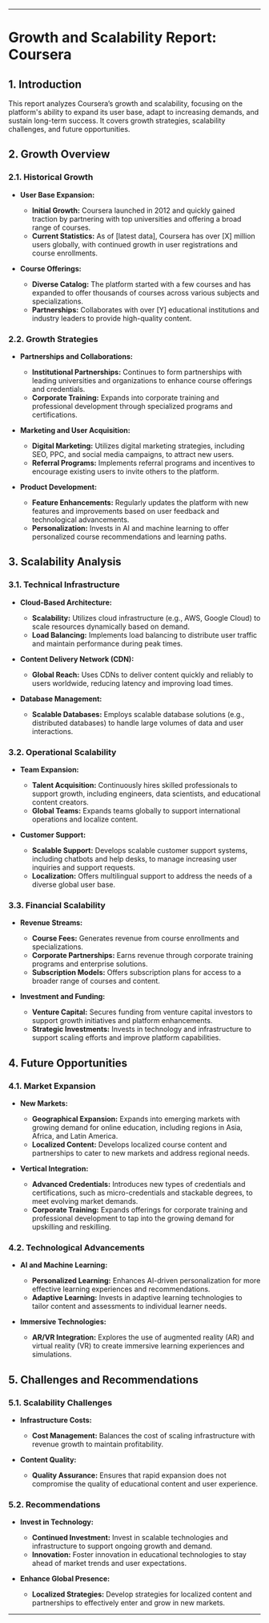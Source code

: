 
---

# **Growth and Scalability Report: Coursera**

## **1. Introduction**

This report analyzes Coursera’s growth and scalability, focusing on the platform's ability to expand its user base, adapt to increasing demands, and sustain long-term success. It covers growth strategies, scalability challenges, and future opportunities.

## **2. Growth Overview**

### **2.1. Historical Growth**

- **User Base Expansion:**
  - **Initial Growth:** Coursera launched in 2012 and quickly gained traction by partnering with top universities and offering a broad range of courses.
  - **Current Statistics:** As of [latest data], Coursera has over [X] million users globally, with continued growth in user registrations and course enrollments.

- **Course Offerings:**
  - **Diverse Catalog:** The platform started with a few courses and has expanded to offer thousands of courses across various subjects and specializations.
  - **Partnerships:** Collaborates with over [Y] educational institutions and industry leaders to provide high-quality content.

### **2.2. Growth Strategies**

- **Partnerships and Collaborations:**
  - **Institutional Partnerships:** Continues to form partnerships with leading universities and organizations to enhance course offerings and credentials.
  - **Corporate Training:** Expands into corporate training and professional development through specialized programs and certifications.

- **Marketing and User Acquisition:**
  - **Digital Marketing:** Utilizes digital marketing strategies, including SEO, PPC, and social media campaigns, to attract new users.
  - **Referral Programs:** Implements referral programs and incentives to encourage existing users to invite others to the platform.

- **Product Development:**
  - **Feature Enhancements:** Regularly updates the platform with new features and improvements based on user feedback and technological advancements.
  - **Personalization:** Invests in AI and machine learning to offer personalized course recommendations and learning paths.

## **3. Scalability Analysis**

### **3.1. Technical Infrastructure**

- **Cloud-Based Architecture:**
  - **Scalability:** Utilizes cloud infrastructure (e.g., AWS, Google Cloud) to scale resources dynamically based on demand.
  - **Load Balancing:** Implements load balancing to distribute user traffic and maintain performance during peak times.

- **Content Delivery Network (CDN):**
  - **Global Reach:** Uses CDNs to deliver content quickly and reliably to users worldwide, reducing latency and improving load times.

- **Database Management:**
  - **Scalable Databases:** Employs scalable database solutions (e.g., distributed databases) to handle large volumes of data and user interactions.

### **3.2. Operational Scalability**

- **Team Expansion:**
  - **Talent Acquisition:** Continuously hires skilled professionals to support growth, including engineers, data scientists, and educational content creators.
  - **Global Teams:** Expands teams globally to support international operations and localize content.

- **Customer Support:**
  - **Scalable Support:** Develops scalable customer support systems, including chatbots and help desks, to manage increasing user inquiries and support requests.
  - **Localization:** Offers multilingual support to address the needs of a diverse global user base.

### **3.3. Financial Scalability**

- **Revenue Streams:**
  - **Course Fees:** Generates revenue from course enrollments and specializations.
  - **Corporate Partnerships:** Earns revenue through corporate training programs and enterprise solutions.
  - **Subscription Models:** Offers subscription plans for access to a broader range of courses and content.

- **Investment and Funding:**
  - **Venture Capital:** Secures funding from venture capital investors to support growth initiatives and platform enhancements.
  - **Strategic Investments:** Invests in technology and infrastructure to support scaling efforts and improve platform capabilities.

## **4. Future Opportunities**

### **4.1. Market Expansion**

- **New Markets:**
  - **Geographical Expansion:** Expands into emerging markets with growing demand for online education, including regions in Asia, Africa, and Latin America.
  - **Localized Content:** Develops localized course content and partnerships to cater to new markets and address regional needs.

- **Vertical Integration:**
  - **Advanced Credentials:** Introduces new types of credentials and certifications, such as micro-credentials and stackable degrees, to meet evolving market demands.
  - **Corporate Training:** Expands offerings for corporate training and professional development to tap into the growing demand for upskilling and reskilling.

### **4.2. Technological Advancements**

- **AI and Machine Learning:**
  - **Personalized Learning:** Enhances AI-driven personalization for more effective learning experiences and recommendations.
  - **Adaptive Learning:** Invests in adaptive learning technologies to tailor content and assessments to individual learner needs.

- **Immersive Technologies:**
  - **AR/VR Integration:** Explores the use of augmented reality (AR) and virtual reality (VR) to create immersive learning experiences and simulations.

## **5. Challenges and Recommendations**

### **5.1. Scalability Challenges**

- **Infrastructure Costs:**
  - **Cost Management:** Balances the cost of scaling infrastructure with revenue growth to maintain profitability.

- **Content Quality:**
  - **Quality Assurance:** Ensures that rapid expansion does not compromise the quality of educational content and user experience.

### **5.2. Recommendations**

- **Invest in Technology:**
  - **Continued Investment:** Invest in scalable technologies and infrastructure to support ongoing growth and demand.
  - **Innovation:** Foster innovation in educational technologies to stay ahead of market trends and user expectations.

- **Enhance Global Presence:**
  - **Localized Strategies:** Develop strategies for localized content and partnerships to effectively enter and grow in new markets.

---
